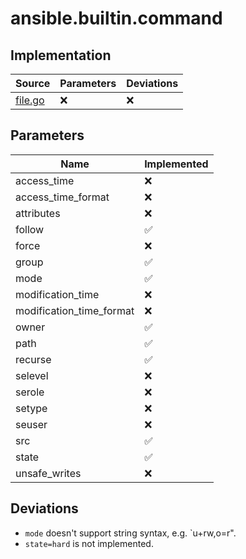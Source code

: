 # ansible.builtin.command

## Implementation

| Source                            | Parameters | Deviations |
|-----------------------------------|------------|------------|
| [file.go](../../pkg/exec/file.go) | :x:        | :x:        |

## Parameters

| Name                     | Implemented        |
|--------------------------|--------------------|
| access_time              | :x:                |
| access_time_format       | :x:                |
| attributes               | :x:                |
| follow                   | :white_check_mark: |
| force                    | :x:                |
| group                    | :white_check_mark: |
| mode                     | :white_check_mark: |
| modification_time        | :x:                |
| modification_time_format | :x:                |
| owner                    | :white_check_mark: |
| path                     | :white_check_mark: |
| recurse                  | :white_check_mark: |
| selevel                  | :x:                |
| serole                   | :x:                |
| setype                   | :x:                |
| seuser                   | :x:                |
| src                      | :white_check_mark: |
| state                    | :white_check_mark: |
| unsafe_writes            | :x:                |

## Deviations

* `mode` doesn't support string syntax, e.g. `u+rw,o=r".
* `state=hard` is not implemented.
